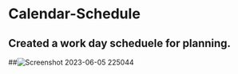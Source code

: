 # Calendar-Schedule

## Created a work day scheduele for planning.

##![Screenshot 2023-06-05 225044](https://github.com/Fuzzy-Codes/Calendar-Schedule/assets/130518849/7a4c7f59-23ea-4aa7-b8a7-2562161900a1)
